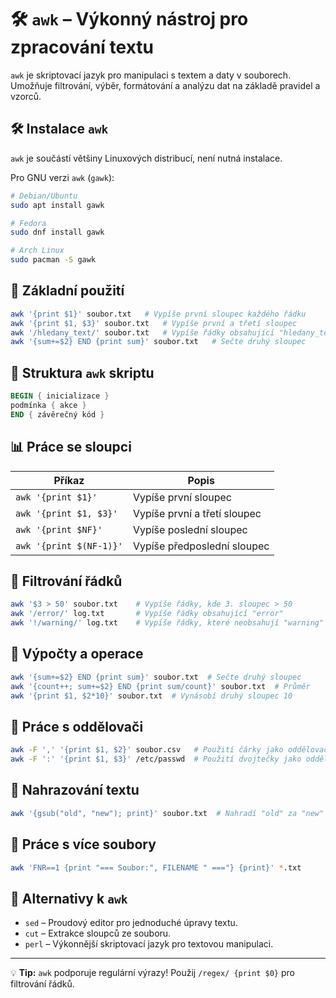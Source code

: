 # 🛠 `awk` – Výkonný nástroj pro zpracování textu

`awk` je skriptovací jazyk pro manipulaci s textem a daty v souborech. Umožňuje filtrování, výběr, formátování a analýzu dat na základě pravidel a vzorců.

## 🛠 Instalace `awk`
`awk` je součástí většiny Linuxových distribucí, není nutná instalace.

Pro GNU verzi `awk` (`gawk`):
```bash
# Debian/Ubuntu
sudo apt install gawk

# Fedora
sudo dnf install gawk

# Arch Linux
sudo pacman -S gawk
```

## 📖 Základní použití
```bash
awk '{print $1}' soubor.txt   # Vypíše první sloupec každého řádku
awk '{print $1, $3}' soubor.txt   # Vypíše první a třetí sloupec
awk '/hledany_text/' soubor.txt   # Vypíše řádky obsahující "hledany_text"
awk '{sum+=$2} END {print sum}' soubor.txt   # Sečte druhý sloupec
```

## 📑 Struktura `awk` skriptu
```awk
BEGIN { inicializace } 
podmínka { akce } 
END { závěrečný kód }
```

## 📊 Práce se sloupci
| Příkaz | Popis |
|--------|-------|
| `awk '{print $1}'` | Vypíše první sloupec |
| `awk '{print $1, $3}'` | Vypíše první a třetí sloupec |
| `awk '{print $NF}'` | Vypíše poslední sloupec |
| `awk '{print $(NF-1)}'` | Vypíše předposlední sloupec |

## 🎯 Filtrování řádků
```bash
awk '$3 > 50' soubor.txt    # Vypíše řádky, kde 3. sloupec > 50
awk '/error/' log.txt       # Vypíše řádky obsahující "error"
awk '!/warning/' log.txt    # Vypíše řádky, které neobsahují "warning"
```

## 🔢 Výpočty a operace
```bash
awk '{sum+=$2} END {print sum}' soubor.txt  # Sečte druhý sloupec
awk '{count++; sum+=$2} END {print sum/count}' soubor.txt  # Průměr
awk '{print $1, $2*10}' soubor.txt  # Vynásobí druhý sloupec 10
```

## 🔄 Práce s oddělovači
```bash
awk -F ',' '{print $1, $2}' soubor.csv   # Použití čárky jako oddělovače
awk -F ':' '{print $1, $3}' /etc/passwd  # Použití dvojtečky jako oddělovače
```

## 📝 Nahrazování textu
```bash
awk '{gsub("old", "new"); print}' soubor.txt  # Nahradí "old" za "new"
```

## 📂 Práce s více soubory
```bash
awk 'FNR==1 {print "=== Soubor:", FILENAME " ==="} {print}' *.txt
```

## 🔄 Alternativy k `awk`
- `sed` – Proudový editor pro jednoduché úpravy textu.
- `cut` – Extrakce sloupců ze souboru.
- `perl` – Výkonnější skriptovací jazyk pro textovou manipulaci.

---
💡 **Tip:** `awk` podporuje regulární výrazy! Použij `/regex/ {print $0}` pro filtrování řádků.
